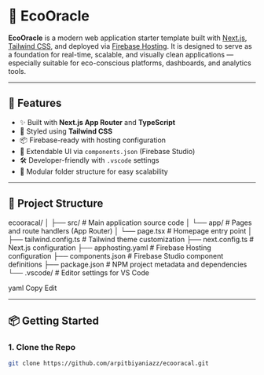 # 🌱 EcoOracle

**EcoOracle** is a modern web application starter template built with [Next.js](https://nextjs.org/), [Tailwind CSS](https://tailwindcss.com/), and deployed via [Firebase Hosting](https://firebase.google.com/docs/hosting). It is designed to serve as a foundation for real-time, scalable, and visually clean applications — especially suitable for eco-conscious platforms, dashboards, and analytics tools.

---

## 🚀 Features

- ✨ Built with **Next.js App Router** and **TypeScript**
- 🌈 Styled using **Tailwind CSS**
- 📦 Firebase-ready with hosting configuration
- 🧩 Extendable UI via `components.json` (Firebase Studio)
- 🛠 Developer-friendly with `.vscode` settings
- 📁 Modular folder structure for easy scalability

---

## 📁 Project Structure

ecooracal/
│
├── src/ # Main application source code
│ └── app/ # Pages and route handlers (App Router)
│ └── page.tsx # Homepage entry point
│
├── tailwind.config.ts # Tailwind theme customization
├── next.config.ts # Next.js configuration
├── apphosting.yaml # Firebase Hosting configuration
├── components.json # Firebase Studio component definitions
├── package.json # NPM project metadata and dependencies
└── .vscode/ # Editor settings for VS Code

yaml
Copy
Edit

---

## 📦 Getting Started

### 1. Clone the Repo

```bash
git clone https://github.com/arpitbiyaniazz/ecooracal.git
